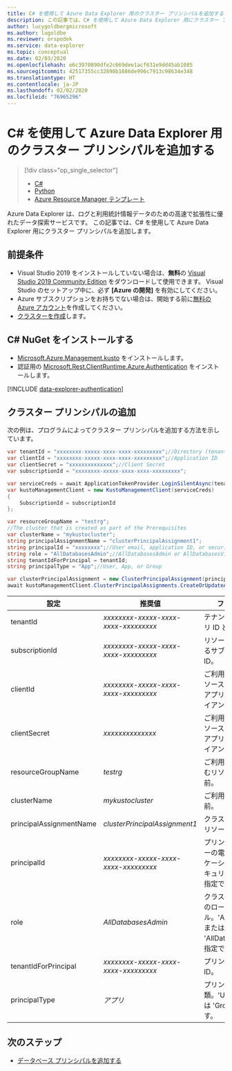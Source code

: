 ```yaml
---
title: C# を使用して Azure Data Explorer 用のクラスター プリンシパルを追加する
description: この記事では、C# を使用して Azure Data Explorer 用にクラスター プリンシパルを追加する方法について説明します。
author: lucygoldbergmicrosoft
ms.author: lugoldbe
ms.reviewer: orspodek
ms.service: data-explorer
ms.topic: conceptual
ms.date: 02/03/2020
ms.openlocfilehash: e6c3970890dfe2c669dee1acf631e9dd45ab1085
ms.sourcegitcommit: 42517355cc32890b1686de996c7913c98634e348
ms.translationtype: HT
ms.contentlocale: ja-JP
ms.lasthandoff: 02/02/2020
ms.locfileid: "76965296"
---
```

# <a name="add-cluster-principals-for-azure-data-explorer-by-using-c"></a>C# を使用して Azure Data Explorer 用のクラスター プリンシパルを追加する

> [!div class="op_single_selector"]
> * [C#](cluster-principal-csharp.md)
> * [Python](cluster-principal-python.md)
> * [Azure Resource Manager テンプレート](cluster-principal-resource-manager.md)

Azure Data Explorer は、ログと利用統計情報データのための高速で拡張性に優れたデータ探索サービスです。 この記事では、C# を使用して Azure Data Explorer 用にクラスター プリンシパルを追加します。

## <a name="prerequisites"></a>前提条件

* Visual Studio 2019 をインストールしていない場合は、**無料**の [Visual Studio 2019 Community Edition](https://www.visualstudio.com/downloads/) をダウンロードして使用できます。 Visual Studio のセットアップ中に、必ず **[Azure の開発]** を有効にしてください。
* Azure サブスクリプションをお持ちでない場合は、開始する前に[無料の Azure アカウント](https://azure.microsoft.com/free/)を作成してください。
* [クラスターを作成](create-cluster-database-csharp.md)します。

## <a name="install-c-nuget"></a>C# NuGet をインストールする

* [Microsoft.Azure.Management.kusto](https://www.nuget.org/packages/Microsoft.Azure.Management.Kusto/) をインストールします。
* 認証用の [Microsoft.Rest.ClientRuntime.Azure.Authentication](https://www.nuget.org/packages/Microsoft.Rest.ClientRuntime.Azure.Authentication) をインストールします。

[!INCLUDE [data-explorer-authentication](../../includes/data-explorer-authentication.md)]

## <a name="add-a-cluster-principal"></a>クラスター プリンシパルの追加

次の例は、プログラムによってクラスター プリンシパルを追加する方法を示しています。

```csharp
var tenantId = "xxxxxxxx-xxxxx-xxxx-xxxx-xxxxxxxxx";//Directory (tenant) ID
var clientId = "xxxxxxxx-xxxxx-xxxx-xxxx-xxxxxxxxx";//Application ID
var clientSecret = "xxxxxxxxxxxxxx";//Client Secret
var subscriptionId = "xxxxxxxx-xxxxx-xxxx-xxxx-xxxxxxxxx";

var serviceCreds = await ApplicationTokenProvider.LoginSilentAsync(tenantId, clientId, clientSecret);
var kustoManagementClient = new KustoManagementClient(serviceCreds)
{
    SubscriptionId = subscriptionId
};

var resourceGroupName = "testrg";
//The cluster that is created as part of the Prerequisites
var clusterName = "mykustocluster";
string principalAssignmentName = "clusterPrincipalAssignment1";
string principalId = "xxxxxxxx";//User email, application ID, or security group name
string role = "AllDatabasesAdmin";//AllDatabasesAdmin or AllDatabasesViewer
string tenantIdForPrincipal = tenantId;
string principalType = "App";//User, App, or Group

var clusterPrincipalAssignment = new ClusterPrincipalAssignment(principalId, role, principalType, tenantId: tenantIdForPrincipal);
await kustoManagementClient.ClusterPrincipalAssignments.CreateOrUpdateAsync(resourceGroupName, clusterName, principalAssignmentName, clusterPrincipalAssignment);
```

|**設定** | **推奨値** | **フィールドの説明**|
|---|---|---|
| tenantId | *xxxxxxxx-xxxxx-xxxx-xxxx-xxxxxxxxx* | テナント ID。 ディレクトリ ID とも呼ばれます。|
| subscriptionId | *xxxxxxxx-xxxxx-xxxx-xxxx-xxxxxxxxx* | リソースの作成に使用するサブスクリプション ID。|
| clientId | *xxxxxxxx-xxxxx-xxxx-xxxx-xxxxxxxxx* | ご利用のテナント内のリソースにアクセスできるアプリケーションのクライアント ID。|
| clientSecret | *xxxxxxxxxxxxxx* | ご利用のテナント内のリソースにアクセスできるアプリケーションのクライアント シークレット。 |
| resourceGroupName | *testrg* | ご利用のクラスターを含むリソース グループの名前。|
| clusterName | *mykustocluster* | ご利用のクラスターの名前。|
| principalAssignmentName | *clusterPrincipalAssignment1* | クラスター プリンシパル リソースの名前。|
| principalId | *xxxxxxxx-xxxxx-xxxx-xxxx-xxxxxxxxx* | プリンシパル ID。ユーザーの電子メール、アプリケーション ID、またはセキュリティ グループ名を指定できます。|
| role | *AllDatabasesAdmin* | クラスター プリンシパルのロール。'AllDatabasesAdmin' または 'AllDatabasesViewer' を指定できます。|
| tenantIdForPrincipal | *xxxxxxxx-xxxxx-xxxx-xxxx-xxxxxxxxx* | プリンシパルのテナント ID。|
| principalType | *アプリ* | プリンシパルの種類。'User'、'App'、または 'Group' を指定できます。|

## <a name="next-steps"></a>次のステップ

* [データベース プリンシパルを追加する](database-principal-csharp.md)
